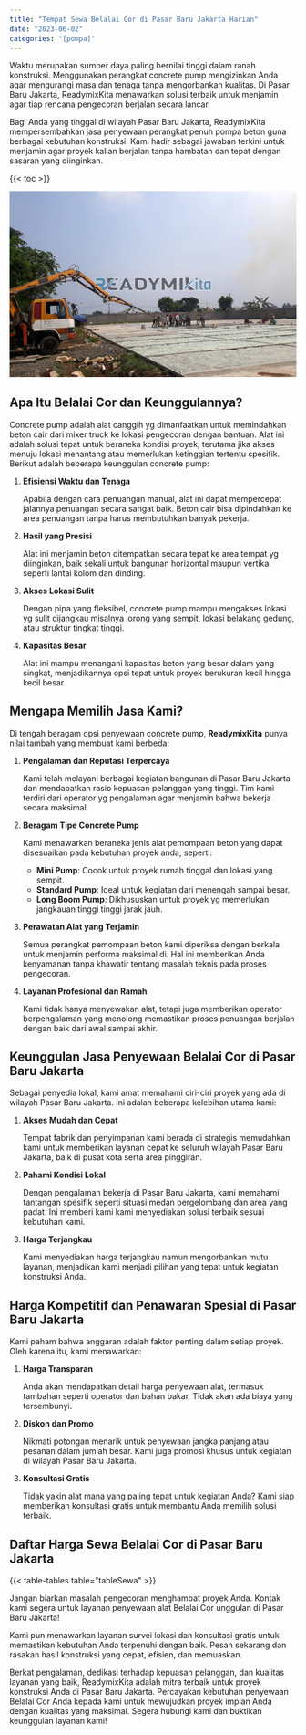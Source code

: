 ```yaml
---
title: "Tempat Sewa Belalai Cor di Pasar Baru Jakarta Harian"
date: "2023-06-02"
categories: "[pompa]"
---
```


Waktu merupakan sumber daya paling bernilai tinggi dalam ranah konstruksi. Menggunakan perangkat concrete pump mengizinkan Anda agar mengurangi masa dan tenaga tanpa mengorbankan kualitas. Di Pasar Baru Jakarta, ReadymixKita menawarkan solusi terbaik untuk menjamin agar tiap rencana pengecoran berjalan secara lancar.

Bagi Anda yang tinggal di wilayah Pasar Baru Jakarta, ReadymixKita mempersembahkan jasa penyewaan perangkat penuh pompa beton guna berbagai kebutuhan konstruksi. Kami hadir sebagai jawaban terkini untuk menjamin agar proyek kalian berjalan tanpa hambatan dan tepat dengan sasaran yang diinginkan.

{{< toc >}}

![Tempat Sewa Belalai Cor di Pasar Baru Jakarta Harian](/images/pompa/sewa-pompa-09.jpg)

## Apa Itu Belalai Cor dan Keunggulannya?

Concrete pump adalah alat canggih yg dimanfaatkan untuk memindahkan beton cair dari mixer truck ke lokasi pengecoran dengan bantuan. Alat ini adalah solusi tepat untuk beraneka kondisi proyek, terutama jika akses menuju lokasi menantang atau memerlukan ketinggian tertentu spesifik. Berikut adalah beberapa keunggulan concrete pump:

1. **Efisiensi Waktu dan Tenaga**

   Apabila dengan cara penuangan manual, alat ini dapat mempercepat jalannya penuangan secara sangat baik. Beton cair bisa dipindahkan ke area penuangan tanpa harus membutuhkan banyak pekerja.

2. **Hasil yang Presisi**

   Alat ini menjamin beton ditempatkan secara tepat ke area tempat yg diinginkan, baik sekali untuk bangunan horizontal maupun vertikal seperti lantai kolom dan dinding.

3. **Akses Lokasi Sulit**

   Dengan pipa yang fleksibel, concrete pump mampu mengakses lokasi yg sulit dijangkau misalnya lorong yang sempit, lokasi belakang gedung, atau struktur tingkat tinggi.

4. **Kapasitas Besar**

   Alat ini mampu menangani kapasitas beton yang besar dalam yang singkat, menjadikannya opsi tepat untuk proyek berukuran kecil hingga kecil besar.

## Mengapa Memilih Jasa Kami?

Di tengah beragam opsi penyewaan concrete pump, **ReadymixKita** punya nilai tambah yang membuat kami berbeda:

1. **Pengalaman dan Reputasi Terpercaya**

   Kami telah melayani berbagai kegiatan bangunan di Pasar Baru Jakarta dan mendapatkan rasio kepuasan pelanggan yang tinggi. Tim kami terdiri dari operator yg pengalaman agar menjamin bahwa bekerja secara maksimal.

2. **Beragam Tipe Concrete Pump**

   Kami menawarkan beraneka jenis alat pemompaan beton yang dapat disesuaikan pada kebutuhan proyek anda, seperti:
   - **Mini Pump**: Cocok untuk proyek rumah tinggal dan lokasi yang sempit.
   - **Standard Pump**: Ideal untuk kegiatan dari menengah sampai besar.
   - **Long Boom Pump**: Dikhususkan untuk proyek yg memerlukan jangkauan tinggi tinggi jarak jauh.

3. **Perawatan Alat yang Terjamin**

   Semua perangkat pemompaan beton kami diperiksa dengan berkala untuk menjamin performa maksimal di. Hal ini memberikan Anda kenyamanan tanpa khawatir tentang masalah teknis pada proses pengecoran.

4. **Layanan Profesional dan Ramah**

   Kami tidak hanya menyewakan alat, tetapi juga memberikan operator berpengalaman yang menolong memastikan proses penuangan berjalan dengan baik dari awal sampai akhir.

## Keunggulan Jasa Penyewaan Belalai Cor di Pasar Baru Jakarta

Sebagai penyedia lokal, kami amat memahami ciri-ciri proyek yang ada di wilayah Pasar Baru Jakarta. Ini adalah beberapa kelebihan utama kami:

1. **Akses Mudah dan Cepat**

   Tempat fabrik dan penyimpanan kami berada di strategis memudahkan kami untuk memberikan layanan cepat ke seluruh wilayah Pasar Baru Jakarta, baik di pusat kota serta area pinggiran.

2. **Pahami Kondisi Lokal**

   Dengan pengalaman bekerja di Pasar Baru Jakarta, kami memahami tantangan spesifik seperti situasi medan bergelombang dan area yang padat. Ini memberi kami kami menyediakan solusi terbaik sesuai kebutuhan kami.

3. **Harga Terjangkau**

   Kami menyediakan harga terjangkau namun mengorbankan mutu layanan, menjadikan kami menjadi pilihan yang tepat untuk kegiatan konstruksi Anda.

## Harga Kompetitif dan Penawaran Spesial di Pasar Baru Jakarta

Kami paham bahwa anggaran adalah faktor penting dalam setiap proyek. Oleh karena itu, kami menawarkan:

1. **Harga Transparan**

   Anda akan mendapatkan detail harga penyewaan alat, termasuk tambahan seperti operator dan bahan bakar. Tidak akan ada biaya yang tersembunyi.

2. **Diskon dan Promo**

   Nikmati potongan menarik untuk penyewaan jangka panjang atau pesanan dalam jumlah besar. Kami juga promosi khusus untuk kegiatan di wilayah Pasar Baru Jakarta.

3. **Konsultasi Gratis**

   Tidak yakin alat mana yang paling tepat untuk kegiatan Anda? Kami siap memberikan konsultasi gratis untuk membantu Anda memilih solusi terbaik.

## Daftar Harga Sewa Belalai Cor di Pasar Baru Jakarta

{{< table-tables table="tableSewa" >}}

Jangan biarkan masalah pengecoran menghambat proyek Anda. Kontak kami segera untuk layanan penyewaan alat Belalai Cor unggulan di Pasar Baru Jakarta!

Kami pun menawarkan layanan survei lokasi dan konsultasi gratis untuk memastikan kebutuhan Anda terpenuhi dengan baik. Pesan sekarang dan rasakan hasil konstruksi yang cepat, efisien, dan memuaskan.

Berkat pengalaman, dedikasi terhadap kepuasan pelanggan, dan kualitas layanan yang baik, ReadymixKita adalah mitra terbaik untuk proyek konstruksi Anda di Pasar Baru Jakarta. Percayakan kebutuhan penyewaan Belalai Cor Anda kepada kami untuk mewujudkan proyek impian Anda dengan kualitas yang maksimal. Segera hubungi kami dan buktikan keunggulan layanan kami!